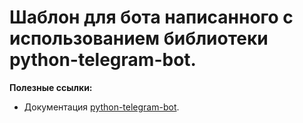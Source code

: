 # Шаблон для бота написанного с использованием библиотеки python-telegram-bot.

**Полезные ссылки:**   
* Документация [python-telegram-bot](https://docs.python-telegram-bot.org/en/stable/).
